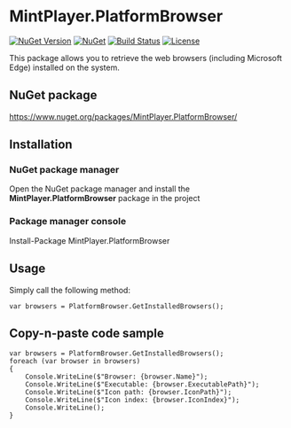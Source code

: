 # MintPlayer.PlatformBrowser
[![NuGet Version](https://img.shields.io/nuget/v/MintPlayer.PlatformBrowser.svg?style=flat)](https://www.nuget.org/packages/MintPlayer.PlatformBrowser)
[![NuGet](https://img.shields.io/nuget/dt/MintPlayer.PlatformBrowser.svg?style=flat)](https://www.nuget.org/packages/MintPlayer.PlatformBrowser)
[![Build Status](https://travis-ci.org/MintPlayer/MintPlayer.PlatformBrowser.svg?branch=master)](https://travis-ci.org/MintPlayer/MintPlayer.PlatformBrowser)
[![License](https://img.shields.io/badge/License-Apache%202.0-green.svg)](https://opensource.org/licenses/Apache-2.0)

This package allows you to retrieve the web browsers (including Microsoft Edge) installed on the system.
## NuGet package
https://www.nuget.org/packages/MintPlayer.PlatformBrowser/
## Installation
### NuGet package manager
Open the NuGet package manager and install the **MintPlayer.PlatformBrowser** package in the project
### Package manager console
Install-Package MintPlayer.PlatformBrowser
## Usage
Simply call the following method:

    var browsers = PlatformBrowser.GetInstalledBrowsers();

## Copy-n-paste code sample

    var browsers = PlatformBrowser.GetInstalledBrowsers();
    foreach (var browser in browsers)
    {
        Console.WriteLine($"Browser: {browser.Name}");
        Console.WriteLine($"Executable: {browser.ExecutablePath}");
        Console.WriteLine($"Icon path: {browser.IconPath}");
        Console.WriteLine($"Icon index: {browser.IconIndex}");
        Console.WriteLine();
    }
